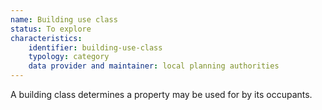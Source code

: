 ```yaml
---
name: Building use class
status: To explore
characteristics:
    identifier: building-use-class
    typology: category
    data provider and maintainer: local planning authorities
---
```


A building class determines a property may be used for by its occupants.
